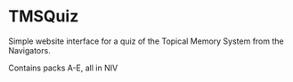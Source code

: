 # TMSQuiz

Simple website interface for a quiz of the Topical Memory System from the Navigators.

Contains packs A-E, all in NIV
